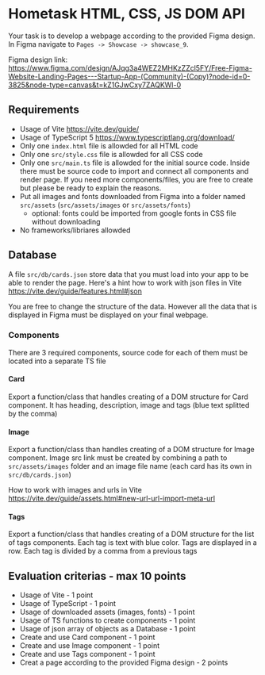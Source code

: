 # Hometask HTML, CSS, JS DOM API

Your task is to develop a webpage according to the provided Figma design. In Figma navigate to `Pages -> Showcase -> showcase_9`.

Figma design link: https://www.figma.com/design/AJqg3a4WEZ2MHKzZZcl5FY/Free-Figma-Website-Landing-Pages---Startup-App-(Community)-(Copy)?node-id=0-3825&node-type=canvas&t=kZ1GJwCxy7ZAQKWl-0

## Requirements

- Usage of Vite https://vite.dev/guide/
- Usage of TypeScript 5 https://www.typescriptlang.org/download/
- Only one `index.html` file is allowded for all HTML code
- Only one `src/style.css` file is allowded for all CSS code
- Only one `src/main.ts` file is allowded for the initial source code. Inside there must be source code to import and connect all components and render page. If you need more components/files, you are free to create but please be ready to explain the reasons.
- Put all images and fonts downloaded from Figma into a folder named `src/assets` (`src/assets/images` or `src/assets/fonts`)
  - optional: fonts could be imported from google fonts in CSS file without downloading
- No frameworks/libriares allowded

## Database

A file `src/db/cards.json` store data that you must load into your app to be able to render the page. Here's a hint how to work with json files in Vite https://vite.dev/guide/features.html#json

You are free to change the structure of the data. However all the data that is displayed in Figma must be displayed on your final webpage.

### Components

There are 3 required components, source code for each of them must be located into a separate TS file

#### Card

Export a function/class that handles creating of a DOM structure for Card component. It has heading, description, image and tags (blue text splitted by the comma)

#### Image

Export a function/class than handles creating of a DOM structure for Image component. Image src link must be created by combining a path to `src/assets/images` folder and an image file name (each card has its own in `src/db/cards.json`)

How to work with images and urls in Vite https://vite.dev/guide/assets.html#new-url-url-import-meta-url

#### Tags

Export a function/class that handles creating of a DOM structure for the list of tags components. Each tag is text with blue color. Tags are displayed in a row. Each tag is divided by a comma from a previous tags

## Evaluation criterias - max 10 points

- Usage of Vite - 1 point
- Usage of TypeScript - 1 point
- Usage of downloaded assets (images, fonts) - 1 point
- Usage of TS functions to create components - 1 point
- Usage of json array of objects as a Database - 1 point
- Create and use Card component - 1 point
- Create and use Image component - 1 point
- Create and use Tags component - 1 point
- Creat a page according to the provided Figma design - 2 points
